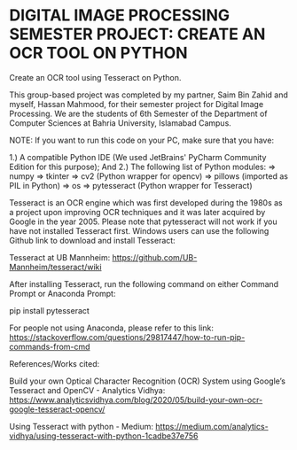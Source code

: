 # DIGITAL IMAGE PROCESSING SEMESTER PROJECT: CREATE AN OCR TOOL ON PYTHON
Create an OCR tool using Tesseract on Python.

This group-based project was completed by my partner, Saim Bin Zahid and myself, Hassan Mahmood, for their semester project for Digital Image Processing. 
We are the students of 6th Semester of the Department of Computer Sciences at Bahria University, Islamabad Campus.

NOTE: If you want to run this code on your PC, make sure that you have:

1.) A compatible Python IDE (We used JetBrains' PyCharm Community Edition for this purpose); And
2.) The following list of Python modules:
    => numpy
    => tkinter
    => cv2 (Python wrapper for opencv)
    => pillows (imported as PIL in Python)
    => os
    => pytesseract (Python wrapper for Tesseract)
    
 Tesseract is an OCR engine which was first developed during the 1980s as a project upon improving OCR techniques and it was later acquired by Google in the year 2005.
 Please note that pytesseract will not work if you have not installed Tesseract first. Windows users can use the following Github link to download and install Tesseract:
 
 Tesseract at UB Mannheim: https://github.com/UB-Mannheim/tesseract/wiki
 
 After installing Tesseract, run the following command on either Command Prompt or Anaconda Prompt:
 
 pip install pytesseract
 
 For people not using Anaconda, please refer to this link: https://stackoverflow.com/questions/29817447/how-to-run-pip-commands-from-cmd
 
 References/Works cited:
 
 Build your own Optical Character Recognition (OCR) System using Google’s Tesseract 
 and OpenCV - Analytics Vidhya: https://www.analyticsvidhya.com/blog/2020/05/build-your-own-ocr-google-tesseract-opencv/
 
 Using Tesseract with python - Medium: https://medium.com/analytics-vidhya/using-tesseract-with-python-1cadbe37e756
